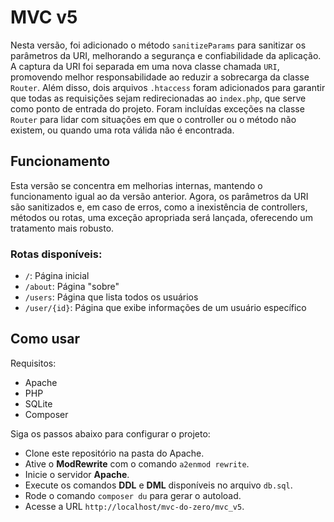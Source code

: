 # MVC v5

Nesta versão, foi adicionado o método `sanitizeParams` para sanitizar os
parâmetros da URI, melhorando a segurança e confiabilidade da aplicação.
A captura da URI foi separada em uma nova classe chamada `URI`, promovendo
melhor responsabilidade ao reduzir a sobrecarga da classe `Router`. Além disso,
dois arquivos `.htaccess` foram adicionados para garantir que todas as
requisições sejam redirecionadas ao `index.php`, que serve como ponto de entrada
do projeto. Foram incluídas exceções na classe `Router` para lidar com situações
em que o controller ou o método não existem, ou quando uma rota válida não é
encontrada.

## Funcionamento

Esta versão se concentra em melhorias internas, mantendo o funcionamento igual
ao da versão anterior. Agora, os parâmetros da URI são sanitizados e, em caso de
erros, como a inexistência de controllers, métodos ou rotas, uma exceção
apropriada será lançada, oferecendo um tratamento mais robusto.

### Rotas disponíveis:
- `/`:          Página inicial
- `/about`:     Página "sobre"
- `/users`:     Página que lista todos os usuários
- `/user/{id}`: Página que exibe informações de um usuário específico

## Como usar

Requisitos:
- Apache
- PHP
- SQLite
- Composer

Siga os passos abaixo para configurar o projeto:
- Clone este repositório na pasta do Apache.
- Ative o **ModRewrite** com o comando `a2enmod rewrite`.
- Inicie o servidor **Apache**.
- Execute os comandos **DDL** e **DML** disponíveis no arquivo `db.sql`.
- Rode o comando `composer du` para gerar o autoload.
- Acesse a URL `http://localhost/mvc-do-zero/mvc_v5`.